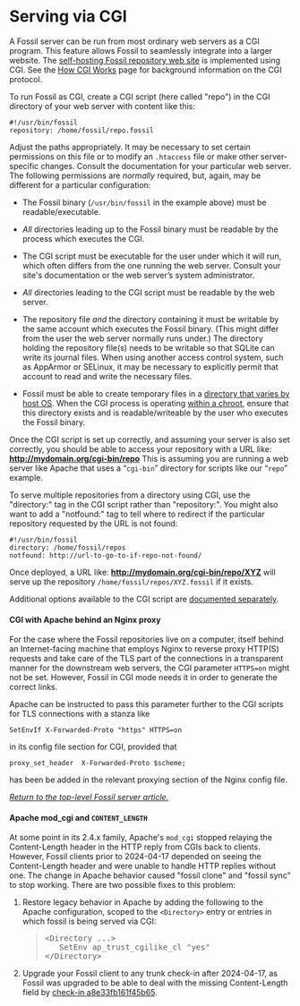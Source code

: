 # Serving via CGI

A Fossil server can be run from most ordinary web servers as a CGI
program.  This feature allows Fossil to seamlessly integrate into a
larger website.  The [self-hosting Fossil repository web
site](../../selfhost.wiki) is implemented using CGI.  See the
[How CGI Works](../../aboutcgi.wiki) page for background information
on the CGI protocol.

To run Fossil as CGI, create a CGI script (here called "repo") in the
CGI directory of your web server with content like this:

    #!/usr/bin/fossil
    repository: /home/fossil/repo.fossil

Adjust the paths appropriately.  It may be necessary to set certain
permissions on this file or to modify an `.htaccess` file or make other
server-specific changes.  Consult the documentation for your particular
web server. The following permissions are *normally* required, but,
again, may be different for a particular configuration:

*   The Fossil binary (`/usr/bin/fossil` in the example above)
    must be readable/executable.

*   *All* directories leading up to the Fossil binary must be readable
    by the process which executes the CGI.

*   The CGI script must be executable for the user under which it will
    run, which often differs from the one running the web server.
    Consult your site's documentation or the web server’s system
    administrator.

*   *All* directories leading to the CGI script must be readable by the
    web server.

*   The repository file *and* the directory containing it must be
    writable by the same account which executes the Fossil binary.
    (This might differ from the user the web server normally runs
    under.) The directory holding the repository file(s) needs to be
    writable so that SQLite can write its journal files. When using
    another access control system, such as AppArmor or SELinux, it may
    be necessary to explicitly permit that account to read and write
    the necessary files.

*   Fossil must be able to create temporary files in a
    [directory that varies by host OS](../../env-opts.md#temp). When the
    CGI process is operating [within a chroot](../../chroot.md),
    ensure that this directory exists and is readable/writeable by the
    user who executes the Fossil binary.

Once the CGI script is set up correctly, and assuming your server is
also set correctly, you should be able to access your repository with a
URL like: <b>http://mydomain.org/cgi-bin/repo</b> This is assuming you
are running a web server like Apache that uses a “`cgi-bin`” directory
for scripts like our “`repo`” example.

To serve multiple repositories from a directory using CGI, use the
"directory:" tag in the CGI script rather than "repository:".  You
might also want to add a "notfound:" tag to tell where to redirect if
the particular repository requested by the URL is not found:

    #!/usr/bin/fossil
    directory: /home/fossil/repos
    notfound: http://url-to-go-to-if-repo-not-found/

Once deployed, a URL like: <b>http://mydomain.org/cgi-bin/repo/XYZ</b>
will serve up the repository `/home/fossil/repos/XYZ.fossil` if it
exists.

Additional options available to the CGI script are [documented
separately](../../cgi.wiki).

#### CGI with Apache behind an Nginx proxy

For the case where the Fossil repositories live on a computer, itself behind
an Internet-facing machine that employs Nginx to reverse proxy HTTP(S) requests
and take care of the TLS part of the connections in a transparent manner for
the downstream web servers, the CGI parameter `HTTPS=on` might not be set.
However, Fossil in CGI mode needs it in order to generate the correct links.

Apache can be instructed to pass this parameter further to the CGI scripts for
TLS connections with a stanza like

    SetEnvIf X-Forwarded-Proto "https" HTTPS=on

in its config file section for CGI, provided that

    proxy_set_header  X-Forwarded-Proto $scheme;

has been be added in the relevant proxying section of the Nginx config file.

*[Return to the top-level Fossil server article.](../)*

#### Apache mod_cgi and `CONTENT_LENGTH`

At some point in its 2.4.x family, Apache's `mod_cgi` stopped relaying
the Content-Length header in the HTTP reply from CGIs back to clients.
However, Fossil clients prior to 2024-04-17 depended on seeing the
Content-Length header and were unable to handle HTTP replies without
one.  The change in Apache behavior caused "fossil clone" and "fossil
sync" to stop working.  There are two possible fixes to this problem:

  1.  Restore legacy behavior in Apache by adding
      the following to the Apache configuration, scoped to the `<Directory>`
      entry or entries in which fossil is being served via CGI:
      <blockquote><pre>
      &lt;Directory ...&gt;
         SetEnv ap_trust_cgilike_cl "yes"
      &lt;/Directory&gt;
      </pre></blockquote>

  2.  Upgrade your Fossil client to any trunk check-in after 2024-04-17,
      as Fossil was upgraded to be able to deal with the missing
      Content-Length field by
      [check-in a8e33fb161f45b65](/info/a8e33fb161f45b65).

